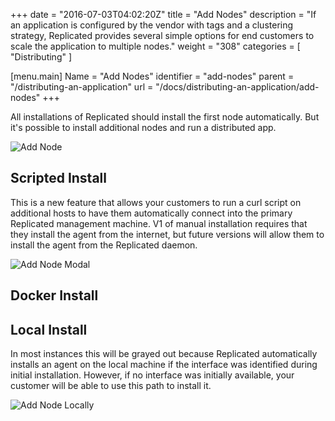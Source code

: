 +++
date = "2016-07-03T04:02:20Z"
title = "Add Nodes"
description = "If an application is configured by the vendor with tags and a clustering strategy, Replicated provides several simple options for end customers to scale the application to multiple nodes."
weight = "308"
categories = [ "Distributing" ]

[menu.main]
Name       = "Add Nodes"
identifier = "add-nodes"
parent     = "/distributing-an-application"
url        = "/docs/distributing-an-application/add-nodes"
+++

All installations of Replicated should install the first node automatically.  But it's
possible to install additional nodes and run a distributed app.

![Add Node](/static/add-host.png)

## Scripted Install
This is a new feature that allows your customers to run a curl script on additional hosts to have them
automatically connect into the primary Replicated management machine. V1 of manual installation requires
that they install the agent from the internet, but future versions will allow them to install the agent
from the Replicated daemon.

![Add Node Modal](/static/add-host-modal.png)

## Docker Install

## Local Install
In most instances this will be grayed out because Replicated automatically installs an agent on the local
machine if the interface was identified during initial installation. However, if no interface was initially
available, your customer will be able to use this path to install it.

![Add Node Locally](/static/add-host-local.png)
